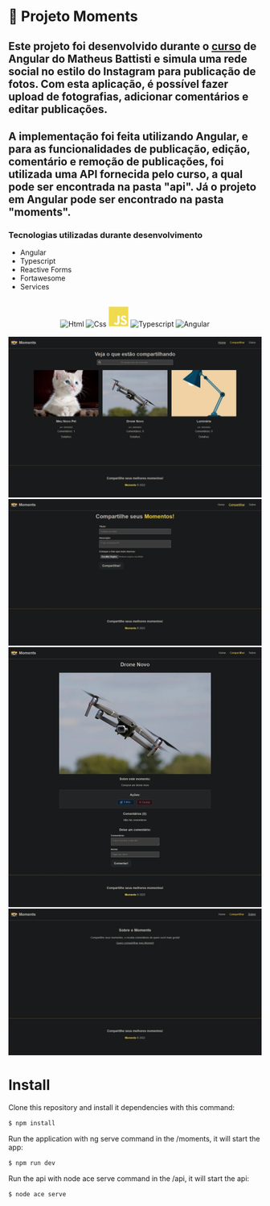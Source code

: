 # 📸 Projeto Moments

## Este projeto foi desenvolvido durante o <a href="https://www.youtube.com/watch?v=vJt_K1bFUeA&list=PLnDvRpP8Bnex2GQEN0768_AxZg_RaIGmw">curso</a> de Angular do Matheus Battisti e simula uma rede social no estilo do Instagram para publicação de fotos. Com esta aplicação, é possível fazer upload de fotografias, adicionar comentários e editar publicações.

## A implementação foi feita utilizando Angular, e para as funcionalidades de publicação, edição, comentário e remoção de publicações, foi utilizada uma API fornecida pelo curso, a qual pode ser encontrada na pasta "api". Já o projeto em Angular pode ser encontrado na pasta "moments".

### Tecnologias utilizadas durante desenvolvimento
- Angular
- Typescript
- Reactive Forms
- Fortawesome
- Services

<div align="center" style="display: inline_block"><br>
  <img src="https://www.vectorlogo.zone/logos/w3_html5/w3_html5-icon.svg" alt="Html" title="Html" width="40" height="40"/>
  <img src="https://www.vectorlogo.zone/logos/w3_css/w3_css-icon.svg" alt="Css" title="Css" width="40" height="40"/>
  <img src="https://raw.githubusercontent.com/devicons/devicon/master/icons/javascript/javascript-plain.svg" alt="Javascript" title="Javascript" width="40"/>
  <img src="https://www.vectorlogo.zone/logos/typescriptlang/typescriptlang-icon.svg" alt="Typescript" title="Typescript" width="40" height="40"/>
  <img src="https://www.vectorlogo.zone/logos/angular/angular-icon.svg" alt="Angular" title="Typescript" width="40" height="40"/>
</div>
<br>

<img src="./images/Home.jpeg">

<img src="./images/Compartilhar.jpeg">

<img src="./images/Momento.jpeg">

<img src="./images/Sobre.jpeg">

# Install

Clone this repository and install it dependencies with this command:
```sh
$ npm install
```
Run the application with ng serve command in the /moments, it will start the app:
```sh
$ npm run dev
```
Run the api with node ace serve command in the /api, it will start the api:
```sh
$ node ace serve
```
